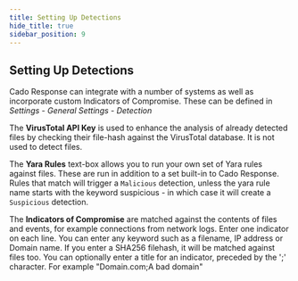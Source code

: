 ```yaml
---
title: Setting Up Detections
hide_title: true
sidebar_position: 9
---
```


## Setting Up Detections

Cado Response can integrate with a number of systems as well as incorporate custom Indicators of Compromise. These can be defined in *Settings - General Settings - Detection* 

The **VirusTotal API Key** is used to enhance the analysis of already detected files by checking their file-hash against the VirusTotal database. It is not used to detect files. 

The **Yara Rules** text-box allows you to run your own set of Yara rules against files. These are run in addition to a set built-in to Cado Response. Rules that match will trigger a `Malicious` detection, unless the yara rule name starts with the keyword suspicious - in which case it will create a `Suspicious` detection.

The **Indicators of Compromise** are matched against the contents of files and events, for example connections from network logs. Enter one indicator on each line. You can enter any keyword such as a filename, IP address or Domain name. If you enter a SHA256 filehash, it will be matched against files too. You can optionally enter a title for an indicator, preceded by the ';' character. For example "Domain.com;A bad domain"